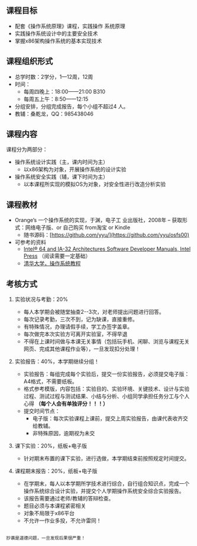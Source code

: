 ## 课程目标

* 配套《操作系统原理》课程，实践操作
系统原理
* 实践操作系统设计中的主要安全技术
* 掌握x86架构操作系统的基本实现技术

## 课程组织形式

* 总学时数：2学分，1—12周，12周 
* 时间：
	- 每周四晚上：18:00——21:00 B310
	- 每周五上午：8:50——12:15
* 分组安排，分组完成报告，每个小组不超过4
人。
* 教辅：桑乾龙，QQ：985438046


## 课程内容

课程分为两部分：
* 操作系统设计实践（主，课内时间为主）
	- 以x86架构为对象，开展操作系统的设计实验
* 操作系统安全实践（辅，课下时间为主）
	- 以本课程所实现的模拟OS为对象，对安全性进行改造分析实验


## 课程教材

* Orange’s 一个操作系统的实现，于渊，电子工
业出版社，2008年 – 获取形式：网络电子版、or 自己购买 from淘宝 or 
Kindle
	- 随书源码：[https://github.com/yyu/](https://github.com/yyu/osfs00)
* 可参考的资料
	- [Intel® 64 and IA-32 Architectures Software Developer Manuals, Intel Press](https://software.intel.com/content/www/us/en/develop/articles/intel-sdm.html) （阅读需要一定基础）
	- [清华大学，操作系统教程](https://chyyuu.gitbooks.io/ucore_os_docs/)


## 考核方式

1. 实验状况与考勤：20%
	- 每人本学期会被随堂抽查2--3次，对老师提出问题进行回答。
	- 每次记录考勤，三次不到，记为缺课，直接重修。
	- 有特殊情况，办理请假手续，学工办签字盖章。
	- 每次做完本次实验方可离开实验室，不得早退
	- 不得在上课时间做与本课无关事情（包括玩手机、闲聊、浏览与课程无关网页、完成其他课程作业等），一旦发现扣分处理！

2. 实验报告：40%，本学期继续分组！
	- 实验报告：每组完成每个实验后，提交一份实验报告，必须提交电子版：A4格式，不需要纸板。
	- 格式参考模版，内容包括：实验目的、实验环境、关键技术、设计与实验过程、测试过程与测试结果、小结与分析、小组同学承担任务分工与个人心得 **（每个人会有单独评分！！！）**
	- 提交时间节点：
		- 电子版：每次实验课程上课前，提交上周实验报告，由课代表收齐交给教辅。	
		- 非特殊原因，逾期视为未交

3. 课下实验：20%，纸板+电子版
	- 针对期末布置的课下实验，进行选做，本学期结束前按照规定时间提交。
4. 课程期末报告：20%，纸板+电子版
	- 在学期末，每人以本学期所学技术进行综合，自行组合知识点，完成一个操作系统综合设计实验，并提交个人学期操作系统安全综合实验报告。
	- 该报告需要通过老师/教辅的答辩检查。
	- 题目必须与本课程紧密相关
	- 对象不局限于x86平台
	- 不允许一作业多投，不允许雷同！

```{caution}

抄袭是道德问题，一旦发现后果很严重！
```
